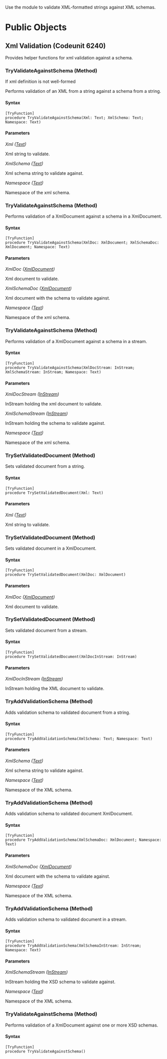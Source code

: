 Use the module to validate XML-formatted strings against XML schemas.
# Public Objects
## Xml Validation (Codeunit 6240)

 Provides helper functions for xml validation against a schema.
 

### TryValidateAgainstSchema (Method) <a name="TryValidateAgainstSchema"></a> 
If xml definition is not well-formed

 Performs validation of an XML from a string against a schema from a string.
 
#### Syntax
```
[TryFunction]
procedure TryValidateAgainstSchema(Xml: Text; XmlSchema: Text; Namespace: Text)
```
#### Parameters
*Xml ([Text](https://go.microsoft.com/fwlink/?linkid=2210031))* 

Xml string to validate.

*XmlSchema ([Text](https://go.microsoft.com/fwlink/?linkid=2210031))* 

Xml schema string to validate against.

*Namespace ([Text](https://go.microsoft.com/fwlink/?linkid=2210031))* 

Namespace of the xml schema.


### TryValidateAgainstSchema (Method) <a name="TryValidateAgainstSchema"></a> 

 Performs validation of a XmlDocument against a schema in a XmlDocument.
 
#### Syntax
```
[TryFunction]
procedure TryValidateAgainstSchema(XmlDoc: XmlDocument; XmlSchemaDoc: XmlDocument; Namespace: Text)
```
#### Parameters
*XmlDoc ([XmlDocument]())* 

Xml document to validate.

*XmlSchemaDoc ([XmlDocument]())* 

Xml document with the schema to validate against.

*Namespace ([Text](https://go.microsoft.com/fwlink/?linkid=2210031))* 

Namespace of the xml schema.


### TryValidateAgainstSchema (Method) <a name="TryValidateAgainstSchema"></a> 

 Performs validation of a XmlDocument against a schema in a stream.
 
#### Syntax
```
[TryFunction]
procedure TryValidateAgainstSchema(XmlDocStream: InStream; XmlSchemaStream: InStream; Namespace: Text)
```
#### Parameters
*XmlDocStream ([InStream](https://go.microsoft.com/fwlink/?linkid=2210033))* 

InStream holding the xml document to validate.

*XmlSchemaStream ([InStream](https://go.microsoft.com/fwlink/?linkid=2210033))* 

InStream holding the schema to validate against.

*Namespace ([Text](https://go.microsoft.com/fwlink/?linkid=2210031))* 

Namespace of the xml schema.


### TrySetValidatedDocument (Method) <a name="TrySetValidatedDocument"></a> 

 Sets validated document from a string.
 
#### Syntax
```
[TryFunction]
procedure TrySetValidatedDocument(Xml: Text)
```
#### Parameters
*Xml ([Text](https://go.microsoft.com/fwlink/?linkid=2210031))* 

Xml string to validate.


### TrySetValidatedDocument (Method) <a name="TrySetValidatedDocument"></a> 

 Sets validated document in a XmlDocument.
 
#### Syntax
```
[TryFunction]
procedure TrySetValidatedDocument(XmlDoc: XmlDocument)
```
#### Parameters
*XmlDoc ([XmlDocument]())* 

Xml document to validate.


### TrySetValidatedDocument (Method) <a name="TrySetValidatedDocument"></a> 

 Sets validated document from a stream.
 
#### Syntax
```
[TryFunction]
procedure TrySetValidatedDocument(XmlDocInStream: InStream)
```
#### Parameters
*XmlDocInStream ([InStream](https://go.microsoft.com/fwlink/?linkid=2210033))* 

InStream holding the XML document to validate.


### TryAddValidationSchema (Method) <a name="TryAddValidationSchema"></a> 

 Adds validation schema to validated document from a string.
 
#### Syntax
```
[TryFunction]
procedure TryAddValidationSchema(XmlSchema: Text; Namespace: Text)
```
#### Parameters

*XmlSchema ([Text](https://go.microsoft.com/fwlink/?linkid=2210031))* 

Xml schema string to validate against.

*Namespace ([Text](https://go.microsoft.com/fwlink/?linkid=2210031))* 

Namespace of the XML schema.


### TryAddValidationSchema (Method) <a name="TryAddValidationSchema"></a> 

 Adds validation schema to validated document XmlDocument.
 
#### Syntax
```
[TryFunction]
procedure TryAddValidationSchema(XmlSchemaDoc: XmlDocument; Namespace: Text)
```
#### Parameters

*XmlSchemaDoc ([XmlDocument]())* 

Xml document with the schema to validate against.

*Namespace ([Text](https://go.microsoft.com/fwlink/?linkid=2210031))* 

Namespace of the XML schema.


### TryAddValidationSchema (Method) <a name="TryAddValidationSchema"></a> 

 Adds validation schema to validated document in a stream.
 
#### Syntax
```
[TryFunction]
procedure TryAddValidationSchema(XmlSchemaInStream: InStream; Namespace: Text)
```
#### Parameters

*XmlSchemaStream ([InStream](https://go.microsoft.com/fwlink/?linkid=2210033))* 

InStream holding the XSD schema to validate against.

*Namespace ([Text](https://go.microsoft.com/fwlink/?linkid=2210031))* 

Namespace of the XML schema.


### TryValidateAgainstSchema (Method) <a name="TryValidateAgainstSchema"></a> 

 Performs validation of a XmlDocument against one or more XSD schemas.

#### Syntax
```
[TryFunction]
procedure TryValidateAgainstSchema()
```
